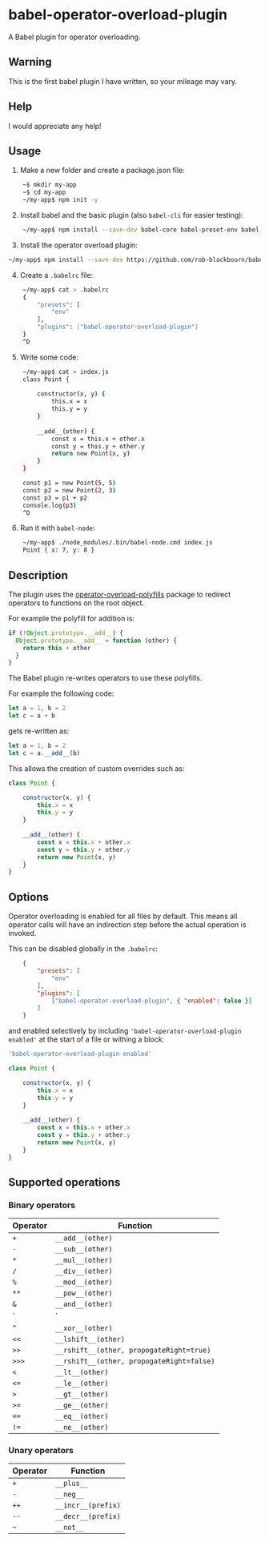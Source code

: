 # babel-operator-overload-plugin

A Babel plugin for operator overloading.

## Warning

This is the first babel plugin I have written, so your mileage may vary.

## Help

I would appreciate any help!

## Usage

1. Make a new folder and create a package.json file:
```bash
    ~$ mkdir my-app
    ~$ cd my-app
    ~/my-app$ npm init -y
```
2. Install babel and the basic plugin (also `babel-cli` for easier testing):
```bash
    ~/my-app$ npm install --save-dev babel-core babel-preset-env babel-cli
```
3. Install the operator overload plugin:
```bash
~/my-app$ npm install --save-dev https://github.com/rob-blackbourn/babel-operator-overload-plugin.git
```
4. Create a `.babelrc` file:
```bash
    ~/my-app$ cat > .babelrc
    {
        "presets": [
            "env"
        ],
        "plugins": ["babel-operator-overload-plugin"]
    }
    ^D
```
5. Write some code:
```bash
    ~/my-app$ cat > index.js
    class Point {
  
        constructor(x, y) {
            this.x = x
            this.y = y
        }
        
        __add__(other) {
            const x = this.x + other.x
            const y = this.y + other.y
            return new Point(x, y)
        }
    }

    const p1 = new Point(5, 5)
    const p2 = new Point(2, 3)
    const p3 = p1 + p2
    console.log(p3)
    ^D
```
6. Run it with `babel-node`:
```bash
    ~/my-app$ ./node_modules/.bin/babel-node.cmd index.js
    Point { x: 7, y: 8 }
```

## Description

The plugin uses the [operator-overload-polyfills](https://github.com/rob-blackbourn/operator-overload-polyfills) package to redirect operators to functions on the root object.

For example the polyfill for addition is:
```javascript
if (!Object.prototype.__add__) {
  Object.prototype.__add__ = function (other) {
    return this + other
  }
}
```

The Babel plugin re-writes operators to use these polyfills.

For example the following code:
```javascript
let a = 1, b = 2
let c = a + b
```
gets re-written as:
```javascript
let a = 1, b = 2
let c = a.__add__(b)
```

This allows the creation of custom overrides such as:
```javascript
class Point {

    constructor(x, y) {
        this.x = x
        this.y = y
    }
    
    __add__(other) {
        const x = this.x + other.x
        const y = this.y + other.y
        return new Point(x, y)
    }
}
```

## Options

Operator overloading is enabled for all files by default. This means all operator calls will have an indirection step before the actual operation is invoked.

This can be disabled globally in the `.babelrc`:
```json
    {
        "presets": [
            "env"
        ],
        "plugins": [
            ["babel-operator-overload-plugin", { "enabled": false }]
        ]
    }
```
and enabled selectively by including `'babel-operator-overload-plugin enabled'` at the start of a file or withing a block:
```javascript
'babel-operator-overload-plugin enabled'

class Point {

    constructor(x, y) {
        this.x = x
        this.y = y
    }
    
    __add__(other) {
        const x = this.x + other.x
        const y = this.y + other.y
        return new Point(x, y)
    }
}
```

## Supported operations

### Binary operators

Operator|Function
--------|--------
`+`     | `__add__(other)`
`-`     | `__sub__(other)`
`*`     | `__mul__(other)`
`/`     | `__div__(other)`
`%`     | `__mod__(other)`
`**`    | `__pow__(other)`
`&`     | `__and__(other)`
`|`     | `__or__(other)`
`^`     | `__xor__(other)`
`<<`    | `__lshift__(other)`
`>>`    | `__rshift__(other, propogateRight=true)`
`>>>`   | `__rshift__(other, propogateRight=false)`
`<`     | `__lt__(other)`
`<=`    | `__le__(other)`
`>`     | `__gt__(other)`
`>=`    | `__ge__(other)`
`==`    | `__eq__(other)`
`!=`    | `__ne__(other)`

### Unary operators

Operator|Function
--------|--------
`+`     | `__plus__`
`-`     | `__neg__`
`++`    | `__incr__(prefix)`
`--`    | `__decr__(prefix)`
`~`     | `__not__`